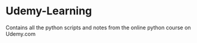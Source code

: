 # Udemy-Learning
Contains all the python scripts and notes from the online python course on Udemy.com